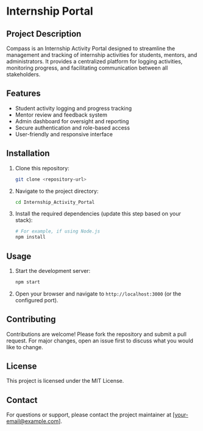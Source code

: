 # Internship Portal

## Project Description
Compass is an Internship Activity Portal designed to streamline the management and tracking of internship activities for students, mentors, and administrators. It provides a centralized platform for logging activities, monitoring progress, and facilitating communication between all stakeholders.

## Features
- Student activity logging and progress tracking
- Mentor review and feedback system
- Admin dashboard for oversight and reporting
- Secure authentication and role-based access
- User-friendly and responsive interface

## Installation
1. Clone this repository:
   ```bash
   git clone <repository-url>
   ```
2. Navigate to the project directory:
   ```bash
   cd Internship_Activity_Portal
   ```
3. Install the required dependencies (update this step based on your stack):
   ```bash
   # For example, if using Node.js
   npm install
   ```

## Usage
1. Start the development server:
   ```bash
   npm start
   ```
2. Open your browser and navigate to `http://localhost:3000` (or the configured port).

## Contributing
Contributions are welcome! Please fork the repository and submit a pull request. For major changes, open an issue first to discuss what you would like to change.

## License
This project is licensed under the MIT License.

## Contact
For questions or support, please contact the project maintainer at [your-email@example.com].
